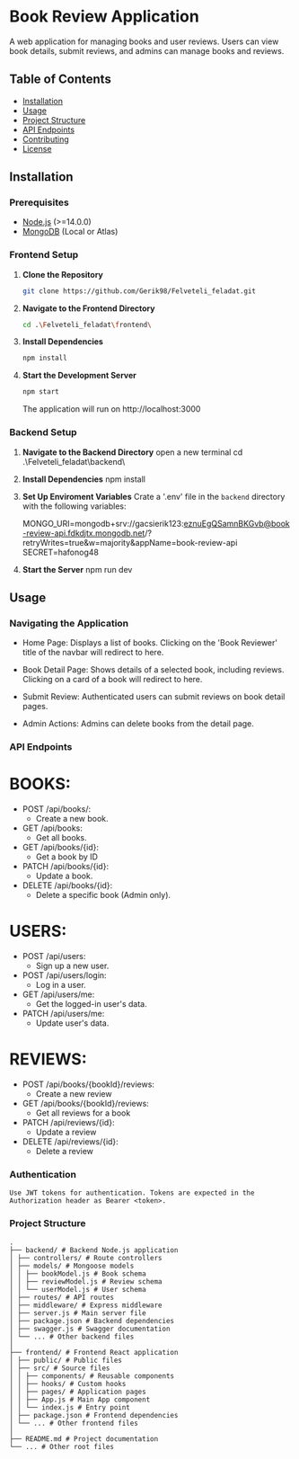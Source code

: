 # Book Review Application

A web application for managing books and user reviews. Users can view book details, submit reviews, and admins can manage books and reviews.

## Table of Contents

- [Installation](#installation)
- [Usage](#usage)
- [Project Structure](#project-structure)
- [API Endpoints](#api-endpoints)
- [Contributing](#contributing)
- [License](#license)

## Installation

### Prerequisites

- [Node.js](https://nodejs.org/) (>=14.0.0)
- [MongoDB](https://www.mongodb.com/try/download/community) (Local or Atlas)

### Frontend Setup

1. **Clone the Repository**
   ```bash
   git clone https://github.com/Gerik98/Felveteli_feladat.git
   ```
2. **Navigate to the Frontend Directory**
   ```bash
   cd .\Felveteli_feladat\frontend\
   ```
3. **Install Dependencies**
   ```bash
   npm install
   ```
4. **Start the Development Server**
   ```bash
   npm start
   ```
   The application will run on http://localhost:3000

### Backend Setup

1. **Navigate to the Backend Directory**
   open a new terminal
   cd .\Felveteli_feladat\backend\

2. **Install Dependencies**
   npm install

3. **Set Up Enviroment Variables**
   Crate a '.env' file in the `backend` directory with the following variables:

   MONGO_URI=mongodb+srv://gacsierik123:eznuEgQSamnBKGvb@book-review-api.fdkdjtx.mongodb.net/?retryWrites=true&w=majority&appName=book-review-api
   SECRET=hafonog48

4. **Start the Server**
   npm run dev

## Usage

### Navigating the Application

- Home Page: Displays a list of books. Clicking on the 'Book Reviewer' title of the navbar will redirect to here.

- Book Detail Page: Shows details of a selected book, including reviews. Clicking on a card of a book will redirect to here.

- Submit Review: Authenticated users can submit reviews on book detail pages.

- Admin Actions: Admins can delete books from the detail page.

### API Endpoints

# BOOKS:

- POST /api/books/:
  - Create a new book.
- GET /api/books:
  - Get all books.
- GET /api/books/{id}:
  - Get a book by ID
- PATCH /api/books/{id}:
  - Update a book.
- DELETE /api/books/{id}:
  - Delete a specific book (Admin only).

# USERS:

- POST /api/users:
  - Sign up a new user.
- POST /api/users/login:
  - Log in a user.
- GET /api/users/me:
  - Get the logged-in user's data.
- PATCH /api/users/me:
  - Update user's data.

# REVIEWS:

- POST /api/books/{bookId}/reviews:
  - Create a new review
- GET /api/books/{bookId}/reviews:
  - Get all reviews for a book
- PATCH /api/reviews/{id}:
  - Update a review
- DELETE /api/reviews/{id}:
  - Delete a review

### Authentication

    Use JWT tokens for authentication. Tokens are expected in the Authorization header as Bearer <token>.

### Project Structure

    .
    ├── backend/ # Backend Node.js application
    │ ├── controllers/ # Route controllers
    │ ├── models/ # Mongoose models
    │ │ ├── bookModel.js # Book schema
    │ │ ├── reviewModel.js # Review schema
    │ │ └── userModel.js # User schema
    │ ├── routes/ # API routes
    │ ├── middleware/ # Express middleware
    │ ├── server.js # Main server file
    │ ├── package.json # Backend dependencies
    │ ├── swagger.js # Swagger documentation
    │ └── ... # Other backend files
    │
    ├── frontend/ # Frontend React application
    │ ├── public/ # Public files
    │ ├── src/ # Source files
    │ │ ├── components/ # Reusable components
    │ │ ├── hooks/ # Custom hooks
    │ │ ├── pages/ # Application pages
    │ │ ├── App.js # Main App component
    │ │ └── index.js # Entry point
    │ ├── package.json # Frontend dependencies
    │ └── ... # Other frontend files
    │
    ├── README.md # Project documentation
    └── ... # Other root files

